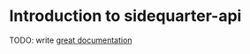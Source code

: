 # Introduction to sidequarter-api

TODO: write [great documentation](http://jacobian.org/writing/what-to-write/)
